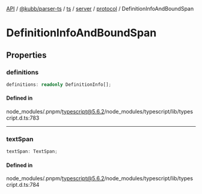 [API](../../../../../../../../../packages.md) / [@kubb/parser-ts](../../../../../../../index.md) / [ts](../../../../../index.md) / [server](../../../index.md) / [protocol](../index.md) / DefinitionInfoAndBoundSpan

# DefinitionInfoAndBoundSpan

## Properties

### definitions

```ts
definitions: readonly DefinitionInfo[];
```

#### Defined in

node\_modules/.pnpm/typescript@5.6.2/node\_modules/typescript/lib/typescript.d.ts:783

***

### textSpan

```ts
textSpan: TextSpan;
```

#### Defined in

node\_modules/.pnpm/typescript@5.6.2/node\_modules/typescript/lib/typescript.d.ts:784
